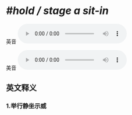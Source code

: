 # ***\#hold / stage a sit-in*** 
英音
<audio src="./media/hold a sit-in   stage a sit-in1_AAC.aac" controls="controls"></audio>

美音
<audio src="./media/hold   stage a sit-in2_AAC.aac" controls="controls"></audio>



  

英文释义
---
### 1.**举行静坐示威**  


